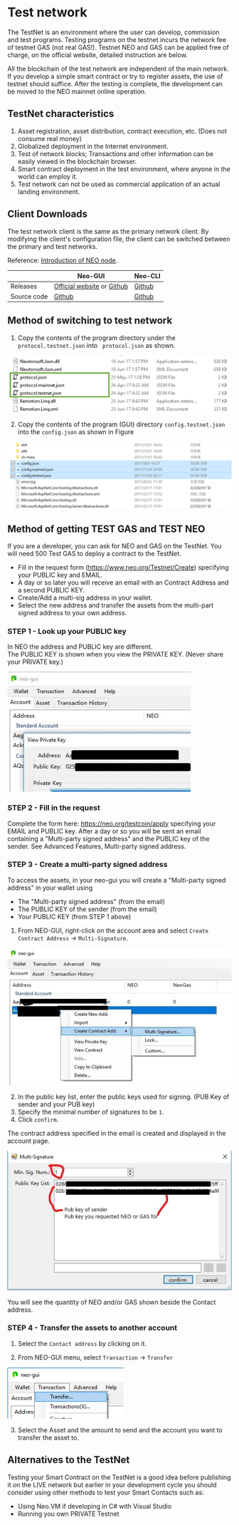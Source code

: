 # Test network

The TestNet is an environment where the user can develop, commission and test programs. Testing programs on the testnet incurs the network fee of testnet GAS (not real GAS!). Testnet NEO and GAS can be applied free of charge, on the official website, detailed instruction are below.

All the blockchain of the test network are independent of the main network. If you develop a simple smart contract or try to register assets, the use of testnet should suffice. After the testing is complete, the development can be moved to the NEO mainnet online operation.

## TestNet characteristics

1. Asset registration, asset distribution, contract execution, etc. (Does not consume real money)
2. Globalized deployment in the Internet environment.
3. Test of network blocks; Transactions and other information can be easily viewed in the blockchain browser.
4. Smart contract deployment in the test environment, where anyone in the world can employ it.
5. Test network can not be used as commercial application of an actual landing environment.

## Client Downloads

The test network client is the same as the primary network client. By modifying the client's configuration file, the client can be switched between the primary and test networks.

Reference: [Introduction of NEO node](../node/introduction.md).

|      | Neo-GUI                        | Neo-CLI                        |
| ---- | ---------------------------------------- | ---------------------------------------- |
| Releases | [Official website](https://www.neo.org/download) or [Github](https://github.com/neo-project/neo-gui/releases) | [Github](https://github.com/neo-project/neo-cli/releases) |
| Source code | [Github](https://github.com/neo-project/neo-gui) | [Github](https://github.com/neo-project/neo-cli) |

## Method of switching to test network

1. Copy the contents of the program directory under the `protocol.testnet.json` into ` protocol.json` as shown.

![image](../assets/testnet_1.png)

2. Copy the contents of the program (GUI) directory `config.testnet.json` into the `config.json` as shown in Figure

![image](../assets/testnet_2_v2.png)

## Method of getting TEST GAS and TEST NEO
If you are a developer, you can ask for NEO and GAS on the TestNet. You will need 500 Test GAS to deploy a contract to the TestNet.  

- Fill in the request form (https://www.neo.org/Testnet/Create) specifying your PUBLIC key and EMAIL.
- A day or so later you will receive an email with an Contract Address and a second PUBLIC KEY. 
- Create/Add a multi-sig address in your wallet.
- Select the new address and transfer the assets from the multi-part signed address to your own address.

### STEP 1 - Look up your PUBLIC key
In NEO the address and PUBLIC key are different.  
The PUBLIC KEY is shown when you view the PRIVATE KEY. (Never share your PRIVATE key.)

  ![image](../assets/neo_gas_0.jpg)

### STEP 2 - Fill in the request
Complete the form here: https://neo.org/testcoin/apply specifying your EMAIL and PUBLIC key.
After a day or so you will be sent an email containing a "Multi-party signed address" and the PUBLIC key of the sender. See Advanced Features, Multi-party signed address.

### STEP 3 - Create a multi-party signed address
To access the assets, in your neo-gui you will create a "Multi-party signed address" in your wallet using 
- The "Multi-party signed address" (from the email) 
- The PUBLIC KEY of the sender (from the email)
- Your PUBLIC KEY (from STEP 1 above) 

1. From NEO-GUI, right-click on the account area and select `Create Contract Address` -> `Multi-Signature`.

  ![image](../assets/neo_gas_1.jpg)

2. In the public key list, enter the public keys used for signing. (PUB Key of sender and your PUB key) 
3. Specify the minimal number of signatures to be  `1`.
4. Click `confirm`.

The contract address specified in the email is created and displayed in the account page.

![image](../assets/neo_gas_2.jpg)

You will see the quantity of NEO and/or GAS shown beside the Contact address.


### STEP 4 - Transfer the assets to another account

1. Select the `Contact address` by clicking on it.

2. From NEO-GUI menu, select `Transaction` -> `Transfer`

![image](../assets/neo_gas_3.png)

3. Select the Asset and the amount to send and the account you want to transfer the asset to. 

## Alternatives to the TestNet
Testing your Smart Contract on the TestNet is a good idea before publishing it on the LIVE network but earlier in your development cycle you should consider using other methods to test your Smart Contacts such as:
- Using Neo.VM if developing in C# with Visual Studio
- Running you own PRIVATE Testnet

